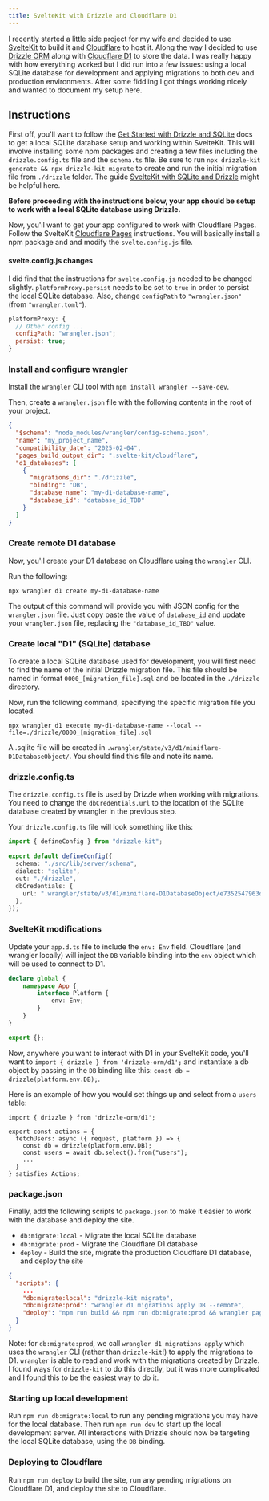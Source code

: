 ```yaml
---
title: SvelteKit with Drizzle and Cloudflare D1
---
```


I recently started a little side project for my wife and decided to use [SvelteKit](https://svelte.dev/) to build it and [Cloudflare](https://www.cloudflare.com/) to host it. Along the way I decided to use [Drizzle ORM](https://orm.drizzle.team/) along with [Cloudflare D1](https://developers.cloudflare.com/d1/) to store the data. I was really happy with how everything worked but I did run into a few issues: using a local SQLite database for development and applying migrations to both dev and production environments.  After some fiddling I got things working nicely and wanted to document my setup here.

## Instructions

First off, you'll want to follow the [Get Started with Drizzle and SQLite](https://orm.drizzle.team/docs/get-started/sqlite-new) docs to get a local SQLite database setup and working within SvelteKit. This will involve installing some npm packages and creating a few files including the `drizzle.config.ts` file and the `schema.ts` file. Be sure to run `npx drizzle-kit generate && npx drizzle-kit migrate` to create and run the initial migration file from `./drizzle` folder. The guide [SvelteKit with SQLite and Drizzle](https://fullstacksveltekit.com/blog/sveltekit-sqlite-drizzle) might be helpful here.

**Before proceeding with the instructions below, your app should be setup to work with a local SQLite database using Drizzle.**

Now, you'll want to get your app configured to work with Cloudflare Pages.  Follow the SvelteKit [Cloudflare Pages](https://svelte.dev/docs/kit/adapter-cloudflare) instructions.  You will basically install a npm package and and modify the `svelte.config.js` file.

#### svelte.config.js changes

I did find that the instructions for `svelte.config.js` needed to be changed slightly. `platformProxy.persist` needs to be set to `true` in order to persist the local SQLite database.  Also, change `configPath` to `"wrangler.json"` (from `"wrangler.toml"`).

```js
platformProxy: {
  // Other config ...
  configPath: "wrangler.json";
  persist: true;
}
```

### Install and configure wrangler

Install the `wrangler` CLI tool with `npm install wrangler --save-dev`.

Then, create a `wrangler.json` file with the following contents in the root of your project.

```json
{
  "$schema": "node_modules/wrangler/config-schema.json",
  "name": "my_project_name",
  "compatibility_date": "2025-02-04",
  "pages_build_output_dir": ".svelte-kit/cloudflare",
  "d1_databases": [
    {
      "migrations_dir": "./drizzle",
      "binding": "DB",
      "database_name": "my-d1-database-name",
      "database_id": "database_id_TBD"
    }
  ]
}
```

### Create remote D1 database

Now, you'll create your D1 database on Cloudflare using the `wrangler` CLI.

Run the following:

```shell
npx wrangler d1 create my-d1-database-name
```

The output of this command will provide you with JSON config for the `wrangler.json` file.  Just copy paste the value of `database_id` and update your `wrangler.json` file, replacing the `"database_id_TBD"` value.

### Create local "D1" (SQLite) database

To create a local SQLite database used for development, you will first need to find the name of the initial Drizzle migration file.  This file should be named in format `0000_[migration_file].sql` and be located in the `./drizzle` directory.

Now, run the following command, specifying the specific migration file you located.

```shell
npx wrangler d1 execute my-d1-database-name --local --file=./drizzle/0000_[migration_file].sql
```

A .sqlite file will be created in `.wrangler/state/v3/d1/miniflare-D1DatabaseObject/`.  You should find this file and note its name.

### drizzle.config.ts

The `drizzle.config.ts` file is used by Drizzle when working with migrations. You need to change the `dbCredentials.url` to the location of the SQLite database created by wrangler in the previous step.

Your `drizzle.config.ts` file will look something like this:
```ts
import { defineConfig } from "drizzle-kit";

export default defineConfig({
  schema: "./src/lib/server/schema",
  dialect: "sqlite",
  out: "./drizzle",
  dbCredentials: {
    url: ".wrangler/state/v3/d1/miniflare-D1DatabaseObject/e7352547963de7050bd7d94658afc4fe78b61811b7815da12d90be8e863abf4d.sqlite",
  },
});
```

### SvelteKit modifications

Update your `app.d.ts` file to include the `env: Env` field.  Cloudflare (and wrangler locally) will inject the `DB` variable binding into the `env` object which will be used to connect to D1.

```ts
declare global {
	namespace App {
		interface Platform {
			env: Env;
		}
	}
}

export {};
```

Now, anywhere you want to interact with D1 in your SvelteKit code, you'll want to `import { drizzle } from 'drizzle-orm/d1';` and instantiate a db object by passing in the `DB` binding like this: `const db = drizzle(platform.env.DB);`.

Here is an example of how you would set things up and select from a `users` table:
```
import { drizzle } from 'drizzle-orm/d1';

export const actions = {
  fetchUsers: async ({ request, platform }) => {
    const db = drizzle(platform.env.DB);
    const users = await db.select().from("users");
    ...
  }
} satisfies Actions;

```


### package.json

Finally, add the following scripts to `package.json` to make it easier to work with the database and deploy the site.

- `db:migrate:local` - Migrate the local SQLite database
- `db:migrate:prod` - Migrate the Cloudflare D1 database
- `deploy` - Build the site, migrate the production Cloudflare D1 database, and deploy the site

```json
{
  "scripts": {
    ...
    "db:migrate:local": "drizzle-kit migrate",
    "db:migrate:prod": "wrangler d1 migrations apply DB --remote",
    "deploy": "npm run build && npm run db:migrate:prod && wrangler pages deploy"
  }
}
```

Note: for `db:migrate:prod`, we call `wrangler d1 migrations apply` which uses the `wrangler` CLI (rather than `drizzle-kit`!) to apply the migrations to D1. `wrangler` is able to read and work with the migrations created by Drizzle. I found ways for `drizzle-kit` to do this directly, but it was more complicated and I found this to be the easiest way to do it.

### Starting up local development

Run `npm run db:migrate:local` to run any pending migrations you may have for the local database.  Then run `npm run dev` to start up the local development server.  All interactions with Drizzle should now be targeting the local SQLite database, using the `DB` binding.

### Deploying to Cloudflare

Run `npm run deploy` to build the site, run any pending migrations on Cloudflare D1, and deploy the site to Cloudflare.
